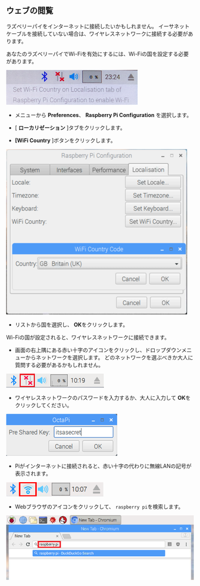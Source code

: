 ## ウェブの閲覧

ラズベリーパイをインターネットに接続したいかもしれません。 イーサネットケーブルを接続していない場合は、ワイヤレスネットワークに接続する必要があります。

あなたのラズベリーパイでWi-Fiを有効にするには、Wi-Fiの国を設定する必要があります。

![wifi countryを設定する](images/pi-set-wifi-country.png)

+ メニューから **Preferences**、 **Raspberry Pi Configuration** を選択します。

+ [ **ローカリゼーション** ]タブをクリックします。

+ **[WiFi Country** ]ボタンをクリックします。

![wifi国を選択](images/pi-select-wifi-country.png)

+ リストから国を選択し、 **OK**をクリックします。

Wi-Fiの国が設定されると、ワイヤレスネットワークに接続できます。

+ 画面の右上隅にある赤い十字のアイコンをクリックし、ドロップダウンメニューからネットワークを選択します。 どのネットワークを選ぶべきか大人に質問する必要があるかもしれません。

![無線LANはありません](images/no-wifi.png)

+ ワイヤレスネットワークのパスワードを入力するか、大人に入力して **OK**をクリックしてください。

![パスワードを入力してください](images/type-password.png)

+ Piがインターネットに接続されると、赤い十字の代わりに無線LANの記号が表示されます。

![スクリーンショット](images/pi-wifi.png)

+ Webブラウザのアイコンをクリックして、 `raspberry pi`を検索します。

![スクリーンショット](images/pi-browser.png)